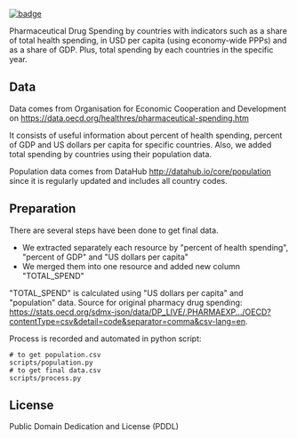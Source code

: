 <a href="https://datahub.io/core/pharmaceutical-drug-spending"><img src="https://badgen.net/badge/icon/View%20on%20datahub.io/orange?icon=https://datahub.io/datahub-cube-badge-icon.svg&label&scale=1.25)" alt="badge" /></a>

Pharmaceutical Drug Spending by countries with indicators such as a share of total health spending, in USD per capita (using economy-wide PPPs) and as a share of GDP. Plus, total spending by each countries in the specific year. 

## Data

Data comes from Organisation for Economic Cooperation and Development on https://data.oecd.org/healthres/pharmaceutical-spending.htm

It consists of useful information about percent of health spending, percent of GDP and US dollars per capita for specific countries. Also, we added total spending by countries using their population data.

Population data comes from DataHub http://datahub.io/core/population since it is regularly updated and includes all country codes.

## Preparation 

There are several steps have been done to get final data.

* We extracted separately each resource by "percent of health spending", "percent of GDP" and "US dollars per capita"
* We merged them into one resource and added new column "TOTAL_SPEND"

"TOTAL_SPEND" is calculated using "US dollars per capita" and "population" data.
Source for original pharmacy drug spending:  https://stats.oecd.org/sdmx-json/data/DP_LIVE/.PHARMAEXP.../OECD?contentType=csv&detail=code&separator=comma&csv-lang=en. 

Process is recorded and automated in python script:

```
# to get population.csv
scripts/population.py 
# to get final data.csv
scripts/process.py
```

## License

Public Domain Dedication and License (PDDL)